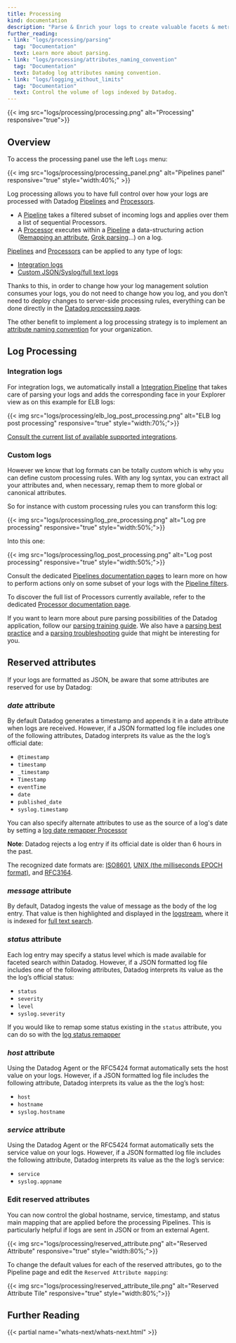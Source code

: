 ```yaml
---
title: Processing
kind: documentation
description: "Parse & Enrich your logs to create valuable facets & metrics in the Logs Explorer."
further_reading:
- link: "logs/processing/parsing"
  tag: "Documentation"
  text: Learn more about parsing.
- link: "logs/processing/attributes_naming_convention"
  tag: "Documentation"
  text: Datadog log attributes naming convention.
- link: "logs/logging_without_limits"
  tag: "Documentation"
  text: Control the volume of logs indexed by Datadog.
---
```


{{< img src="logs/processing/processing.png" alt="Processing" responsive="true">}}

## Overview

To access the processing panel use the left `Logs` menu:

{{< img src="logs/processing/processing_panel.png" alt="Pipelines panel" responsive="true" style="width:40%;" >}}

Log processing allows you to have full control over how your logs are processed with Datadog [Pipelines][7] and [Processors][14].

* A [Pipeline][7] takes a filtered subset of incoming logs and applies over them a list of sequential Processors.
* A [Processor][14] executes within a [Pipeline][7] a data-structuring action ([Remapping an attribute][9], [Grok parsing][10]…) on a log.

[Pipelines][7] and [Processors][14] can be applied to any type of logs:

* [Integration logs](#integration-logs)
* [Custom JSON/Syslog/full text logs](#custom-logs)

Thanks to this, in order to change how your log management solution consumes your logs, you do not need to change how you log, and you don’t need to deploy changes to server-side processing rules, everything can be done directly in the [Datadog processing page][19].

The other benefit to implement a log processing strategy is to implement an [attribute naming convention][20] for your organization.

## Log Processing

### Integration logs

For integration logs, we automatically install a [Integration Pipeline][21] that takes care of parsing your logs and adds the corresponding face in your Explorer view as on this example for ELB logs:

{{< img src="logs/processing/elb_log_post_processing.png" alt="ELB log post processing" responsive="true" style="width:70%;">}}

<div class="alert alert-warning">
<a href="https://docs.datadoghq.com/integrations/#cat-log-collection">Consult the current list of available supported integrations</a>.
</div>

### Custom logs

However we know that log formats can be totally custom which is why you can define custom processing rules.
With any log syntax, you can extract all your attributes and, when necessary, remap them to more global or canonical attributes.

So for instance with custom processing rules you can transform this log:

{{< img src="logs/processing/log_pre_processing.png" alt="Log pre processing" responsive="true" style="width:50%;">}}

Into this one:

{{< img src="logs/processing/log_post_processing.png" alt="Log post processing" responsive="true" style="width:50%;">}}

Consult the dedicated [Pipelines documentation pages][7] to learn more on how to perform actions only on some subset of your logs with the [Pipeline filters][22].

To discover the full list of Processors currently available, refer to the dedicated [Processor documentation page][14].

If you want to learn more about pure parsing possibilities of the Datadog application, follow our [parsing training guide][11]. We also have a [parsing best practice][12] and a [parsing troubleshooting][13] guide that might be interesting for you.

## Reserved attributes

If your logs are formatted as JSON, be aware that some attributes are reserved for use by Datadog:

### *date* attribute

By default Datadog generates a timestamp and appends it in a date attribute when logs are received.
However, if a JSON formatted log file includes one of the following attributes, Datadog interprets its value as the the log’s official date:

* `@timestamp`
* `timestamp`
* `_timestamp`
* `Timestamp`
* `eventTime`
* `date`
* `published_date`
* `syslog.timestamp`

You can also specify alternate attributes to use as the source of a log's date by setting a [log date remapper Processor][4]

**Note**: Datadog rejects a log entry if its official date is older than 6 hours in the past.

<div class="alert alert-info">
The recognized date formats are: <a href="https://www.iso.org/iso-8601-date-and-time-format.html">ISO8601</a>, <a href="https://en.wikipedia.org/wiki/Unix_time">UNIX (the milliseconds EPOCH format)</a>, and <a href="https://www.ietf.org/rfc/rfc3164.txt">RFC3164</a>.
</div>

### *message* attribute

By default, Datadog ingests the value of message as the body of the log entry. That value is then highlighted and displayed in the [logstream][16], where it is indexed for [full text search][17].

### *status* attribute

Each log entry may specify a status level which is made available for faceted search within Datadog. However, if a JSON formatted log file includes one of the following attributes, Datadog interprets its value as the the log’s official status:

* `status`
* `severity`
* `level`
* `syslog.severity`

If you would like to remap some status existing in the `status` attribute, you can do so with the [log status remapper][18]

### *host* attribute

Using the Datadog Agent or the RFC5424 format automatically sets the host value on your logs. However, if a JSON formatted log file includes the following attribute, Datadog interprets its value as the the log’s host:

* `host`
* `hostname`
* `syslog.hostname`

### *service* attribute

Using the Datadog Agent or the RFC5424 format automatically sets the service value on your logs. However, if a JSON formatted log file includes the following attribute, Datadog interprets its value as the the log’s service:

* `service`
* `syslog.appname`

### Edit reserved attributes

You can now control the global hostname, service, timestamp, and status main mapping that are applied before the processing Pipelines. This is particularly helpful if logs are sent in JSON or from an external Agent.

{{< img src="logs/processing/reserved_attribute.png" alt="Reserved Attribute" responsive="true" style="width:80%;">}}

To change the default values for each of the reserved attributes, go to the Pipeline page and edit the `Reserved Attribute mapping`:

{{< img src="logs/processing/reserved_attribute_tile.png" alt="Reserved Attribute Tile" responsive="true" style="width:80%;">}}

## Further Reading

{{< partial name="whats-next/whats-next.html" >}}

[1]: /logs/explorer/search/#facets
[2]: /logs/explorer/search/
[3]: /logs/processing/parsing
[4]: /logs/processing/processors/#log-date-remapper
[7]: /logs/processing/pipelines
[9]: /logs/processing/processors/#attribute-remapper
[10]: /logs/processing/processors/#grok-parser
[11]: /logs/processing/parsing/
[12]: /logs/faq/log-parsing-best-practice/
[13]: /logs/faq/how-to-investigate-a-log-parsing-issue/
[14]: /logs/processing/processors/
[15]: /help
[16]: /logs/explorer/search/#logstream
[17]: /logs/explorer/search/
[18]: /logs/processing/processors/#log-status-remapper
[19]: https://app.datadoghq.com/logs/pipelines
[20]: /logs/processing/attributes_naming_convention
[21]: /logs/processing/pipelines/#integration-pipelines
[22]: /logs/processing/pipelines/#pipeline-filters